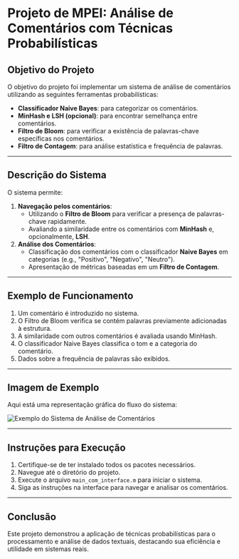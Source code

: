# Projeto de MPEI: **Análise de Comentários com Técnicas Probabilísticas**

## Objetivo do Projeto  
O objetivo do projeto foi implementar um sistema de análise de comentários utilizando as seguintes ferramentas probabilísticas:  
- **Classificador Naive Bayes**: para categorizar os comentários.
- **MinHash e LSH (opcional)**: para encontrar semelhança entre comentários.
- **Filtro de Bloom**: para verificar a existência de palavras-chave específicas nos comentários.
- **Filtro de Contagem**: para análise estatística e frequência de palavras.

---

## Descrição do Sistema  
O sistema permite:  
1. **Navegação pelos comentários**:
   - Utilizando o **Filtro de Bloom** para verificar a presença de palavras-chave rapidamente.
   - Avaliando a similaridade entre os comentários com **MinHash** e, opcionalmente, **LSH**.
2. **Análise dos Comentários**:
   - Classificação dos comentários com o classificador **Naive Bayes** em categorias (e.g., "Positivo", "Negativo", "Neutro").
   - Apresentação de métricas baseadas em um **Filtro de Contagem**.

---

## Exemplo de Funcionamento  

1. Um comentário é introduzido no sistema.  
2. O Filtro de Bloom verifica se contém palavras previamente adicionadas à estrutura.  
3. A similaridade com outros comentários é avaliada usando MinHash.  
4. O classificador Naive Bayes classifica o tom e a categoria do comentário.  
5. Dados sobre a frequência de palavras são exibidos.

---

## Imagem de Exemplo  

Aqui está uma representação gráfica do fluxo do sistema:

![Exemplo do Sistema de Análise de Comentários](./caminho_para_a_imagem_exemplo.png)

---

## Instruções para Execução  
1. Certifique-se de ter instalado todos os pacotes necessários.
2. Navegue até o diretório do projeto.
3. Execute o arquivo `main_com_interface.m` para iniciar o sistema.
4. Siga as instruções na interface para navegar e analisar os comentários.

---

## Conclusão  
Este projeto demonstrou a aplicação de técnicas probabilísticas para o processamento e análise de dados textuais, destacando sua eficiência e utilidade em sistemas reais.
